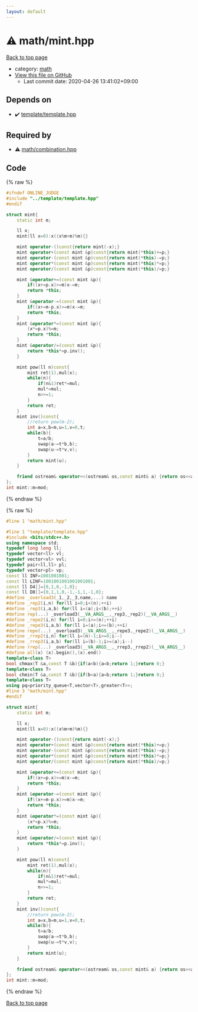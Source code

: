 ```yaml
---
layout: default
---
```


<!-- mathjax config similar to math.stackexchange -->
<script type="text/javascript" async
  src="https://cdnjs.cloudflare.com/ajax/libs/mathjax/2.7.5/MathJax.js?config=TeX-MML-AM_CHTML">
</script>
<script type="text/x-mathjax-config">
  MathJax.Hub.Config({
    TeX: { equationNumbers: { autoNumber: "AMS" }},
    tex2jax: {
      inlineMath: [ ['$','$'] ],
      processEscapes: true
    },
    "HTML-CSS": { matchFontHeight: false },
    displayAlign: "left",
    displayIndent: "2em"
  });
</script>

<script type="text/javascript" src="https://cdnjs.cloudflare.com/ajax/libs/jquery/3.4.1/jquery.min.js"></script>
<script src="https://cdn.jsdelivr.net/npm/jquery-balloon-js@1.1.2/jquery.balloon.min.js" integrity="sha256-ZEYs9VrgAeNuPvs15E39OsyOJaIkXEEt10fzxJ20+2I=" crossorigin="anonymous"></script>
<script type="text/javascript" src="../../assets/js/copy-button.js"></script>
<link rel="stylesheet" href="../../assets/css/copy-button.css" />


# :warning: math/mint.hpp

<a href="../../index.html">Back to top page</a>

* category: <a href="../../index.html#7e676e9e663beb40fd133f5ee24487c2">math</a>
* <a href="{{ site.github.repository_url }}/blob/master/math/mint.hpp">View this file on GitHub</a>
    - Last commit date: 2020-04-26 13:41:02+09:00




## Depends on

* :heavy_check_mark: <a href="../template/template.hpp.html">template/template.hpp</a>


## Required by

* :warning: <a href="combination.hpp.html">math/combination.hpp</a>


## Code

<a id="unbundled"></a>
{% raw %}
```cpp
#ifndef ONLINE_JUDGE
#include "../template/template.hpp"
#endif

struct mint{
    static int m;

    ll x;
    mint(ll x=0):x((x%m+m)%m){}

    mint operator-()const{return mint(-x);}
    mint operator+(const mint &p)const{return mint(*this)+=p;}
    mint operator-(const mint &p)const{return mint(*this)-=p;}
    mint operator*(const mint &p)const{return mint(*this)*=p;}
    mint operator/(const mint &p)const{return mint(*this)/=p;}

    mint &operator+=(const mint &p){
        if((x+=p.x)>=m)x-=m;
        return *this;
    }
    mint &operator-=(const mint &p){
        if((x+=m-p.x)>=m)x-=m;
        return *this;
    }
    mint &operator*=(const mint &p){
        (x*=p.x)%=m;
        return *this;
    }
    mint &operator/=(const mint &p){
        return *this*=p.inv();
    }

    mint pow(ll n)const{
        mint ret(1),mul(x);
        while(n){
            if(n&1)ret*=mul;
            mul*=mul;
            n>>=1;
        }
        return ret;
    }
    mint inv()const{
        //return pow(m-2);
        int a=x,b=m,u=1,v=0,t;
        while(b){
            t=a/b;
            swap(a-=t*b,b);
            swap(u-=t*v,v);
        }
        return mint(u);
    }

    friend ostream& operator<<(ostream& os,const mint& a) {return os<<a.x;}
};
int mint::m=mod;
```
{% endraw %}

<a id="bundled"></a>
{% raw %}
```cpp
#line 1 "math/mint.hpp"

#line 1 "template/template.hpp"
#include <bits/stdc++.h>
using namespace std;
typedef long long ll;
typedef vector<ll> vl;
typedef vector<vl> vvl;
typedef pair<ll,ll> pl;
typedef vector<pl> vp;
const ll INF=1001001001;
const ll LINF=1001001001001001001;
const ll D4[]={0,1,0,-1,0};
const ll D8[]={0,1,1,0,-1,-1,1,-1,0};
#define _overload3(_1,_2,_3,name,...) name
#define _rep2(i,n) for(ll i=0;i<(n);++i)
#define _rep3(i,a,b) for(ll i=(a);i<(b);++i)
#define rep(...) _overload3(__VA_ARGS__,_rep3,_rep2)(__VA_ARGS__)
#define _repe2(i,n) for(ll i=0;i<=(n);++i)
#define _repe3(i,a,b) for(ll i=(a);i<=(b);++i)
#define repe(...) _overload3(__VA_ARGS__,_repe3,_repe2)(__VA_ARGS__)
#define _rrep2(i,n) for(ll i=(n)-1;i>=0;i--)
#define _rrep3(i,a,b) for(ll i=(b)-1;i>=(a);i--)
#define rrep(...) _overload3(__VA_ARGS__,_rrep3,_rrep2)(__VA_ARGS__)
#define all(x) (x).begin(),(x).end()
template<class T>
bool chmax(T &a,const T &b){if(a<b){a=b;return 1;}return 0;}
template<class T>
bool chmin(T &a,const T &b){if(b<a){a=b;return 1;}return 0;}
template<class T>
using pq=priority_queue<T,vector<T>,greater<T>>;
#line 3 "math/mint.hpp"
#endif

struct mint{
    static int m;

    ll x;
    mint(ll x=0):x((x%m+m)%m){}

    mint operator-()const{return mint(-x);}
    mint operator+(const mint &p)const{return mint(*this)+=p;}
    mint operator-(const mint &p)const{return mint(*this)-=p;}
    mint operator*(const mint &p)const{return mint(*this)*=p;}
    mint operator/(const mint &p)const{return mint(*this)/=p;}

    mint &operator+=(const mint &p){
        if((x+=p.x)>=m)x-=m;
        return *this;
    }
    mint &operator-=(const mint &p){
        if((x+=m-p.x)>=m)x-=m;
        return *this;
    }
    mint &operator*=(const mint &p){
        (x*=p.x)%=m;
        return *this;
    }
    mint &operator/=(const mint &p){
        return *this*=p.inv();
    }

    mint pow(ll n)const{
        mint ret(1),mul(x);
        while(n){
            if(n&1)ret*=mul;
            mul*=mul;
            n>>=1;
        }
        return ret;
    }
    mint inv()const{
        //return pow(m-2);
        int a=x,b=m,u=1,v=0,t;
        while(b){
            t=a/b;
            swap(a-=t*b,b);
            swap(u-=t*v,v);
        }
        return mint(u);
    }

    friend ostream& operator<<(ostream& os,const mint& a) {return os<<a.x;}
};
int mint::m=mod;

```
{% endraw %}

<a href="../../index.html">Back to top page</a>

